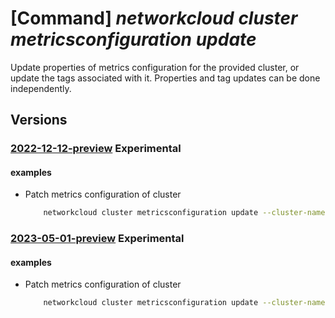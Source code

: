 # [Command] _networkcloud cluster metricsconfiguration update_

Update properties of metrics configuration for the provided cluster, or update the tags associated with it. Properties and tag updates can be done independently.

## Versions

### [2022-12-12-preview](/Resources/mgmt-plane/L3N1YnNjcmlwdGlvbnMve30vcmVzb3VyY2Vncm91cHMve30vcHJvdmlkZXJzL21pY3Jvc29mdC5uZXR3b3JrY2xvdWQvY2x1c3RlcnMve30vbWV0cmljc2NvbmZpZ3VyYXRpb25zL3t9/2022-12-12-preview.xml) **Experimental**

<!-- mgmt-plane /subscriptions/{}/resourcegroups/{}/providers/microsoft.networkcloud/clusters/{}/metricsconfigurations/{} 2022-12-12-preview -->

#### examples

- Patch metrics configuration of cluster
    ```bash
        networkcloud cluster metricsconfiguration update --cluster-name "clusterName" --collection-interval 15 --enabled-metrics "metric1" "metric2" --tags key1="myvalue1" key2="myvalue2" --resource-group "resourceGroupName"
    ```

### [2023-05-01-preview](/Resources/mgmt-plane/L3N1YnNjcmlwdGlvbnMve30vcmVzb3VyY2Vncm91cHMve30vcHJvdmlkZXJzL21pY3Jvc29mdC5uZXR3b3JrY2xvdWQvY2x1c3RlcnMve30vbWV0cmljc2NvbmZpZ3VyYXRpb25zL3t9/2023-05-01-preview.xml) **Experimental**

<!-- mgmt-plane /subscriptions/{}/resourcegroups/{}/providers/microsoft.networkcloud/clusters/{}/metricsconfigurations/{} 2023-05-01-preview -->

#### examples

- Patch metrics configuration of cluster
    ```bash
        networkcloud cluster metricsconfiguration update --cluster-name "clusterName" --collection-interval 15 --enabled-metrics "metric1" "metric2" --tags key1="myvalue1" key2="myvalue2" --resource-group "resourceGroupName"
    ```
